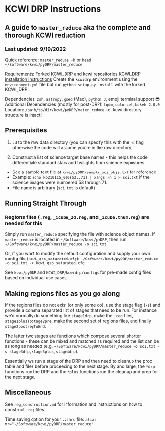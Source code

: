 # KCWI DRP Instructions
## A guide to `master_reduce` aka the complete and thorough KCWI reduction
### Last updated: 9/19/2022

Quick reference: `master_reduce -h` or `head ~/Software/kcwi/pyDRP/master_reduce`

Requirements: Forked [KCWI\_DRP](https://github.com/prusinski/KCWI_DRP) and [kcwi](https://github.com/yuguangchen1/kcwi) repositories
[KCWI\_DRP installation instructions](https://kcwi-drp.readthedocs.io/en/latest/installing.html)
Create the `kcwidrp` environment using the `environment.yml` file but run `python setup.py install` with the forked KCWI\_DRP

Dependencies: `zsh`, `astropy`, `gsed` (Mac), `python 3`, emoji terminal support :sunglasses:
Additional Dependencies (mostly for post-DRP): `tqdm`, `colorcet`, `bokeh 2.0.0`
Location: `/path/to/dir/kcwi/pyDRP/mater_reduce` i.e. kcwi directory structure is intact!

## Prerequisites

1. `cd` to the raw data directory (you can specify this with the `-d` flag otherwise the code will assume you’re in the raw directory)

2. Construct a list of science target base names - this helps the code differentiate standard stars and twilights from science exposures
  - See a sample text file at `kcwi/pyDRP/sample_sci_objs.txt` for reference
  - Example: `echo kb210115_000{53..71} | xargs -n 1 > sci.txt` if the science images were numbered 53 through 71.
  - File name is arbitrary (`sci.txt` is default)

## Running Straight Through

### Regions files (`.reg`, `_icube_2d.reg`, and `_icube.thum.reg`) are needed for this

Simply run `master_reduce` specifying the file with science object names.
If `master_reduce` is located in `~/Software/kcwi/pyDRP`, then run `~/Software/kcwi/pyDRP/master_reduce -o sci.txt`

Or, if you want to modify the default configuration and supply your own config file (`kcwi_qso_saturated.cfg`): `~/Software/kcwi/pyDRP/master_reduce -o sci.txt -c kcwi_qso_saturated.cfg`

See `kcwi/pyDRP` and `KCWI_DRP/kcwidrp/configs` for pre-made config files based on individual use cases.


## Making regions files as you go along

If the regions files do not exist (or only some do), use the stage flag (`-s`) and provide a comma separated list of stages that need to be run.
For instance we’d normally do something like `stage1drp`, make the `.reg` files, `stage1plusToStage2pre`, make the second set of regions files, and finally `stage2postregToEnd`.

The latter two stages are functions which compose several shorter functions - these can be mixed and matched as required and the list can be as long as needed (e.g. `~/Software/kcwi/pyDRP/master_reduce -o sci.txt -s stage3drp,stage3plus,stage4drp`).

Essentially we run a stage of the DRP and then need to cleanup the proc table and files before proceeding to the next stage. By and large, the `*drp` functions run the DRP and the `*plus` functions run the cleanup and prep for the next stage.

## Miscellaneous
See `reg_construction.md` for information and instructions on how to construct `.reg` files.

Time saving option for your `.zshrc` file: `alias mr="~/Software/kcwi/pyDRP/master_reduce"`
